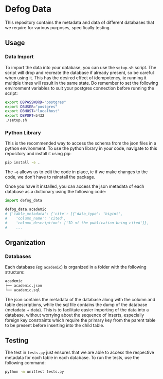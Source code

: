 # Defog Data

This repository contains the metadata and data of different databases that we require for various purposes, specifically testing.

## Usage

### Data Import
To import the data into your database, you can use the `setup.sh` script. The script will drop and recreate the database if already present, so be careful when using it. This has the desired effect of idempotency, ie running it multiple times will result in the same state. Do remember to set the following environment variables to suit your postgres connection before running the script:
```sh
export DBPASSWORD="postgres"
export DBUSER="postgres"
export DBHOST="localhost"
export DBPORT=5432
./setup.sh
```

### Python Library

This is the recommended way to access the schema from the json files in a python environment. To use the python library in your code, navigate to this repository and install it using pip:
```sh
pip install -e .
```
The `-e` allows us to edit the code in place, ie if we make changes to the code, we don't have to reinstall the package.

Once you have it installed, you can access the json metadata of each database as a dictionary using the following code:
```python
import defog_data

defog_data.academic
# {'table_metadata': {'cite': [{'data_type': 'bigint',
#    'column_name': 'cited',
#    'column_description': ['ID of the publication being cited']},
#    ...
```

## Organization

### Databases

Each database (eg `academic`) is organized in a folder with the following structure:
```sh
academic
├── academic.json
└── academic.sql
```
The json contains the metadata of the database along with the column and table descriptions, while the sql file contains the dump of the database (metadata + data). This is to facilitate easier importing of the data into a database, without worrying about the sequence of inserts, especially foreign key constraints which require the primary key from the parent table to be present before inserting into the child table.

## Testing

The test in `tests.py` just ensures that we are able to access the respective metadata for each table in each database. To run the tests, use the following command:
```sh
python -m unittest tests.py
```